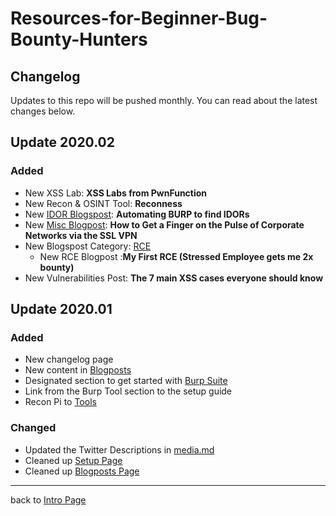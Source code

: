 # Resources-for-Beginner-Bug-Bounty-Hunters

## Changelog

Updates to this repo will be pushed monthly. You can read about the latest changes below.

## Update 2020.02
### Added
- New XSS Lab: **XSS Labs from PwnFunction**
- New Recon & OSINT Tool: **Reconness**
- New [IDOR Blogspost](/assets/blogposts.md#IDOR): **Automating BURP to find IDORs**
- New [Misc Blogpost](/assets/blogposts.md#Misc): **How to Get a Finger on the Pulse of Corporate Networks via the SSL VPN**
- New Blogspost Category: [RCE](/assets/blogposts.md#RCE)
    - New RCE Blogpost :**My First RCE (Stressed Employee gets me 2x bounty)**
- New Vulnerabilities Post: **The 7 main XSS cases everyone should know**

## Update 2020.01
### Added
- New changelog page
- New content in [Blogposts](/assets/blogposts.md)
- Designated section to get started with [Burp Suite](/assets/setup.md#setup)
- Link from the Burp Tool section to the setup guide
- Recon Pi to [Tools](/assets/tools.md#others)

### Changed
- Updated the Twitter Descriptions in [media.md](/assets/media.md)
- Cleaned up [Setup Page](/assets/setup.md)
- Cleaned up [Blogposts Page](/assets/blogposts.md)
---
back to [Intro Page](/README.md)